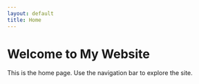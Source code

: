 ```yaml
---
layout: default
title: Home
---
```


# Welcome to My Website

This is the home page. Use the navigation bar to explore the site.
